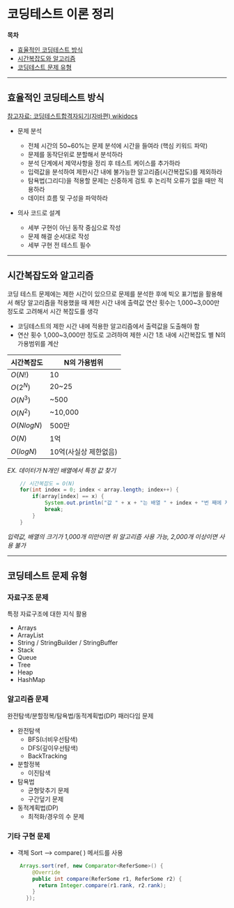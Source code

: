 # 코딩테스트 이론 정리
**목차**
+ [효율적인 코딩테스트 방식](##효율적인-코딩테스트-방식)
+ [시간복잡도와 알고리즘](##시간복잡도와-알고리즘)
+ [코딩테스트 문제 유형](##코딩테스트-문제-유형)

---
## 효율적인 코딩테스트 방식
[참고자료: 코딩테스트합격자되기(자바편) wikidocs](https://wikidocs.net/book/14549)

+ 문제 분석
    + 전체 시간의 50~60%는 문제 분석에 시간을 들여라 (핵심 키워드 파악)
    + 문제를 동작단위로 분할해서 분석하라
    + 분석 단계에서 제약사항을 정리 후 테스트 케이스를 추가하라
    + 입력값을 분석하여 제한시간 내에 불가능한 알고리즘(시간복잡도)를 제외하라
    + 탐욕법(그리디)을 적용할 문제는 신중하게 검토 후 논리적 오류가 없을 때만 적용하라
    + 데이터 흐름 및 구성을 파악하라


+ 의사 코드로 설계
    + 세부 구현이 아닌 동작 중심으로 작성
    + 문제 해결 순서대로 작성
    + 세부 구현 전 테스트 필수

---
## 시간복잡도와 알고리즘
코딩 테스트 문제에는 제한 시간이 있으므로 문제를 분석한 후에 빅오 표기법을 활용해서 해당 알고리즘을 적용했을 때 제한 시간 내에 출력값
연산 횟수는 1,000~3,000만 정도로 고려해서 시간 복잡도를 생각

+ 코딩테스트의 제한 시간 내에 적용한 알고리즘에서 출력값을 도출해야 함
+ 연산 횟수 1,000~3,000만 정도로 고려하여 제한 시간 1초 내에 시간복잡도 별 N의 가용범위를 계산

| 시간복잡도     | N의 가용범위       |
|-----------|---------------|
| $O(N!)$   | 10            |
| $O(2^N)$  | 20~25         |
| $O(N^3)$  | ~500          |
| $O(N^2)$  | ~10,000       |
| $O(NlogN)$ | 500만          |
| $O(N)$    | 1억            |
| $O(logN)$ | 10억(사실상 제한없음) |

_EX. 데이터가 N개인 배열에서 특정 값 찾기_
``` java
    // 시간복잡도 = O(N)
    for(int index = 0; index < array.length; index++) {
        if(array[index] == x) {
            System.out.println("값 " + x + "는 배열 " + index + "번 째에 저장");
            break;
        }
    }
```
_입력값, 배열의 크기가 1,000개 미만이면 위 알고리즘 사용 가능, 2,000개 이상이면 사용 불가_

---
## 코딩테스트 문제 유형

### 자료구조 문제

특정 자료구조에 대한 지식 활용
+ Arrays
+ ArrayList
+ String / StringBuilder / StringBuffer
+ Stack
+ Queue
+ Tree
+ Heap
+ HashMap


### 알고리즘 문제
완전탐색/분할정복/탐욕법/동적계획법(DP) 패러다임 문제
+ 완전탐색
  + BFS(너비우선탐색)
  + DFS(깊이우선탐색) 
  + BackTracking 
+ 분할정복
  + 이진탐색
+ 탐욕법
  + 균형맞추기 문제
  + 구간덮기 문제
+ 동적계획법(DP)
  + 최적화/경우의 수 문제

### 기타 구현 문제
+ 객체 Sort --> compare( ) 메서드를 사용
```java
    Arrays.sort(ref, new Comparator<ReferSome>() {
        @Override
        public int compare(ReferSome r1, ReferSome r2) {
          return Integer.compare(r1.rank, r2.rank);
        }
      }); 
```
